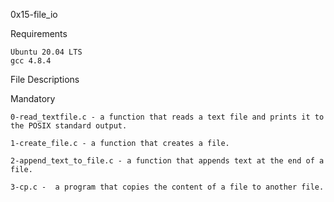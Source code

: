 0x15-file_io 

Requirements

	Ubuntu 20.04 LTS
	gcc 4.8.4

File Descriptions

Mandatory

	0-read_textfile.c - a function that reads a text file and prints it to the POSIX standard output.
	
	1-create_file.c - a function that creates a file.
	
	2-append_text_to_file.c - a function that appends text at the end of a file.
	
	3-cp.c -  a program that copies the content of a file to another file.
